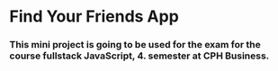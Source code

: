 # Find Your Friends App
### This mini project is going to be used for the exam for the course fullstack JavaScript, 4. semester at CPH Business.
